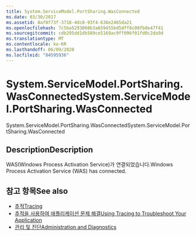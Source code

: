 ```yaml
---
title: System.ServiceModel.PortSharing.WasConnected
ms.date: 03/30/2017
ms.assetid: 8af0f73f-3718-4dc8-93f4-638e2465da21
ms.openlocfilehash: 7c5ba5293060b3a659455bd5dff8c00fb8e47f41
ms.sourcegitcommit: cdb295dd1db589ce5169ac9ff096f01fd0c2da9d
ms.translationtype: MT
ms.contentlocale: ko-KR
ms.lasthandoff: 06/09/2020
ms.locfileid: "84595936"
---
```

# <a name="systemservicemodelportsharingwasconnected"></a><span data-ttu-id="22c74-102">System.ServiceModel.PortSharing.WasConnected</span><span class="sxs-lookup"><span data-stu-id="22c74-102">System.ServiceModel.PortSharing.WasConnected</span></span>
<span data-ttu-id="22c74-103">System.ServiceModel.PortSharing.WasConnected</span><span class="sxs-lookup"><span data-stu-id="22c74-103">System.ServiceModel.PortSharing.WasConnected</span></span>  
  
## <a name="description"></a><span data-ttu-id="22c74-104">Description</span><span class="sxs-lookup"><span data-stu-id="22c74-104">Description</span></span>  
 <span data-ttu-id="22c74-105">WAS(Windows Process Activation Service)가 연결되었습니다.</span><span class="sxs-lookup"><span data-stu-id="22c74-105">Windows Process Activation Service (WAS) has connected.</span></span>  
  
## <a name="see-also"></a><span data-ttu-id="22c74-106">참고 항목</span><span class="sxs-lookup"><span data-stu-id="22c74-106">See also</span></span>

- [<span data-ttu-id="22c74-107">추적</span><span class="sxs-lookup"><span data-stu-id="22c74-107">Tracing</span></span>](index.md)
- [<span data-ttu-id="22c74-108">추적을 사용하여 애플리케이션 문제 해결</span><span class="sxs-lookup"><span data-stu-id="22c74-108">Using Tracing to Troubleshoot Your Application</span></span>](using-tracing-to-troubleshoot-your-application.md)
- [<span data-ttu-id="22c74-109">관리 및 진단</span><span class="sxs-lookup"><span data-stu-id="22c74-109">Administration and Diagnostics</span></span>](../index.md)
